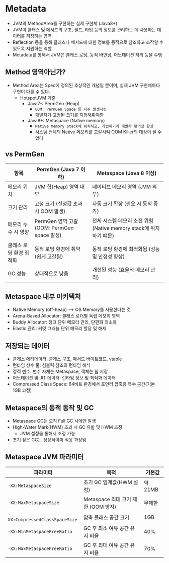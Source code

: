 # Metadata
- JVM의 MethodArea를 구현하는 실제 구현체 (Java8+)
- JVM이 클래스 및 메서드의 구조, 필드, 타입 등의 정보를 관리하는 데 사용하는 데이터를 저장하는 영역
- Reflection 등을 통해 클래스나 메서드에 대한 정보를 동적으로 참조하고 조작할 수 있도록 지원하는 역할 
- Metadata를 통해서 JVM은 클래스 로딩, 동적 바인딩, 어노테이션 처리 등을 수행

## Method 영역아닌가?
- Method Area는 Spec에 정의된 추상적인 개념일 뿐이며, 실제 JVM 구현체마다 구현이 다를 수 있다.
  - HotspotJVM 기준
    - Java7-: PermGen (Heap)
      - `OOM: PermGen Space 를 자주 발생시킴`
      - 개발자가 고정된 크기를 지정해줘야함
    - Java8+: Metaspace (Native memory)
      - `Native memory stack에 위치하고, 가변이기에 개발자 편의성 향상`
      - 시스템 전체의 Native 메모리를 고갈시켜 OOM Killer의 대상이 될 수 있다

## vs PermGen
| 항목                    | PermGen (Java 7 이하)                      | Metaspace (Java 8 이상)                           |
|-------------------------|--------------------------------------------|-------------------------------------------------|
| 메모리 위치             | JVM 힙(Heap) 영역 내부                      | 네이티브 메모리 영역 (JVM 외부)                            |
| 크기 관리               | 고정 크기 (설정값 초과 시 OOM 발생)         | 자동 크기 확장 (필요 시 동적 증가)                           |
| 메모리 누수 시 영향     | PermGen 영역 고갈 (OOM: PermGen space 발생) | 전체 시스템 메모리 소진 위험 (Native memory stack에 위치하기 떄문) |
| 클래스 로딩 환경 최적화 | 동적 로딩 환경에 취약 (쉽게 고갈됨)         | 동적 로딩 환경에 최적화됨 (성능 및 안정성 향상)                    |
| GC 성능                 | 상대적으로 낮음                             | 개선된 성능 (효율적 메모리 관리)                             |

## Metaspace 내부 아키텍처 
- Native Memory (off-heap) --> OS Memory를 사용한다는 것 
- Arena-Based Allocator: 클래스 로더별 독립 메모리 영역 
- Buddy Allocator: 청크 단위 메모리 관리, 단편화 최소화 
- Elastic 관리: 커밋 그래뉼 단위 메모리 할당 및 해제

## 저장되는 데이터
- 클래스 메타데이터: 클래스 구조, 메서드 바이트코드, vtable
- 런타임 상수 풀: 심볼릭 참조의 런타임 해석
- 정적 변수: 변수 자체는 Metaspace, 객체는 힙 저장
- 어노테이션 및 JIT 데이터: 런타임 정보 및 최적화 데이터
- Compressed Class Space: 64비트 환경에서 포인터 압축용 특수 공간(기본 1GB 고정)

## Metaspace의 동적 동작 및 GC
- Metaspace GC는 오직 Full GC 시에만 발생
- High-Water Mark(HWM) 초과 시 GC 유발 및 HWM 조정
  - JVM 설정을 통해서 조정 가능
- 초기 잦은 GC는 정상적이며 적응 과정임

## Metaspace JVM 파라미터
| 파라미터                        | 목적                                      | 기본값     |
|-------------------------------|-------------------------------------------|------------|
| `-XX:MetaspaceSize`           | 초기 GC 임계값(HWM 설정)                  | 약 21MB     |
| `-XX:MaxMetaspaceSize`        | Metaspace 최대 크기 제한 (OOM 방지)       | 무제한      |
| `-XX:CompressedClassSpaceSize`| 압축 클래스 공간 크기                      | 1GB         |
| `-XX:MinMetaspaceFreeRatio`   | GC 후 최소 여유 공간 유지 비율           | 40%         |
| `-XX:MaxMetaspaceFreeRatio`   | GC 후 최대 여유 공간 유지 비율           | 70%         |
